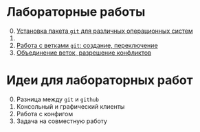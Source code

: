 # Лабораторные работы
0. [Установка пакета `git` для различных операционных систем](01-git-installation.md)
1. []()
2. [Работа с ветками `git`: создание, переключение]()
3. [Объединение веток, разрешение конфликтов]()
# Идеи для лабораторных работ
0. Разница между `git` и `github`
1. Консольный и графический клиенты
2. Работа с конфигом
3. Задача на совместную работу
